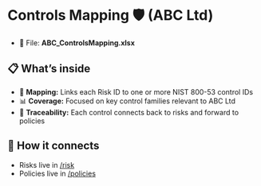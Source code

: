 # Controls Mapping 🛡️ (ABC Ltd)

- 📄 File: **ABC_ControlsMapping.xlsx**

## 📋 What’s inside
- 🔗 **Mapping:** Links each Risk ID to one or more NIST 800-53 control IDs
- 📊 **Coverage:** Focused on key control families relevant to ABC Ltd
- 📝 **Traceability:** Each control connects back to risks and forward to policies


## 🔗 How it connects
- Risks live in [/risk](./main/risk)  
- Policies live in [/policies](./main/risk/policies)


